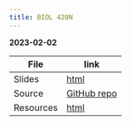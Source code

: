 ```yaml
---
title: BIOL 420N
---
```


**2023-02-02**

| File | link |
| --- | --- |
| Slides | [html](files/biol-420n.html) |
| Source | [GitHub repo](https://github.com/vdunbar/presentation-slides/tree/main/source/BIOL-420N_2023-Spring) |
| Resources | [html](files/2023_biol-420n_resources.md) |
